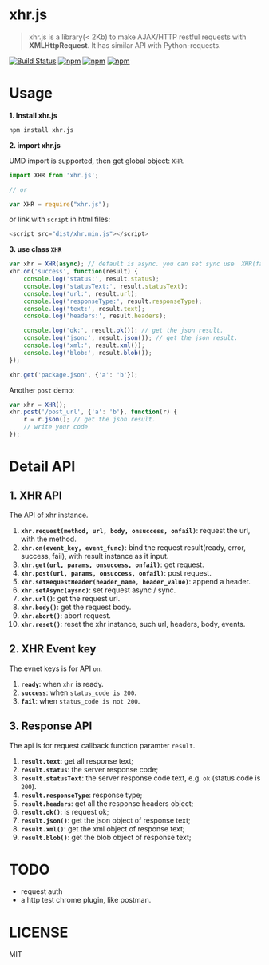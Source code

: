 # xhr.js

> xhr.js is a library(< 2Kb) to make AJAX/HTTP restful requests with **XMLHttpRequest**. It has similar API with Python-requests.

[![Build Status](https://travis-ci.org/hustcc/xhr.js.svg?branch=master)](https://travis-ci.org/hustcc/xhr.js) [![npm](https://img.shields.io/npm/v/xhr.js.svg?style=flat-square)](https://www.npmjs.com/package/xhr.js) [![npm](https://img.shields.io/npm/dt/xhr.js.svg?style=flat-square)](https://www.npmjs.com/package/xhr.js) [![npm](https://img.shields.io/npm/l/xhr.js.svg?style=flat-square)](https://www.npmjs.com/package/xhr.js)


# Usage

**1. Install xhr.js**

```sh
npm install xhr.js
```

**2. import xhr.js**


UMD import is supported, then get global object: `XHR`.

```js
import XHR from 'xhr.js';

// or

var XHR = require("xhr.js");
```

or link with `script` in html files: 

```js
<script src="dist/xhr.min.js"></script>
```

**3. use class `XHR`**

```js
var xhr = XHR(async); // default is async. you can set sync use  XHR(false)
xhr.on('success', function(result) {
	console.log('status:', result.status);
	console.log('statusText:', result.statusText);
	console.log('url:', result.url);
	console.log('responseType:', result.responseType);
	console.log('text:', result.text);
	console.log('headers:', result.headers);

	console.log('ok:', result.ok()); // get the json result.
	console.log('json:', result.json()); // get the json result.
	console.log('xml:', result.xml());
	console.log('blob:', result.blob());
});

xhr.get('package.json', {'a': 'b'});
```

Another `post` demo:

```js
var xhr = XHR();
xhr.post('/post_url', {'a': 'b'}, function(r) {
	r = r.json(); // get the json result.
	// write your code
});
```


# Detail API

## 1. XHR API

The API of xhr instance.

1. **`xhr.request(method, url, body, onsuccess, onfail)`**: request the url, with the method.
2. **`xhr.on(event_key, event_func)`**: bind the request result(ready, error, success, fail), with result instance as it input.
2. **`xhr.get(url, params, onsuccess, onfail)`**: get request.
3. **`xhr.post(url, params, onsuccess, onfail)`**: post request.
4. **`xhr.setRequestHeader(header_name, header_value)`**: append a header.
5. **`xhr.setAsync(aysnc)`**: set request async / sync.
6. **`xhr.url()`**: get the request url.
7. **`xhr.body()`**: get the request body.
8. **`xhr.abort()`**: abort request.
9. **`xhr.reset()`**: reset the xhr instance, such url, headers, body, events.


## 2. XHR Event key

The evnet keys is for API `on`.

1. **`ready`**: when `xhr` is ready.
2. **`success`**: when `status_code is 200`.
3. **`fail`**: when `status_code is not 200`.

## 3. Response API

The api is for request callback function paramter `result`.

1. **`result.text`**: get all response text;
2. **`result.status`**: the server response code;
3. **`result.statusText`**: the server response code text, e.g. `ok` (status code is `200`).
4. **`result.responseType`**: response type;
5. **`result.headers`**: get all the response headers object;
6. **`result.ok()`**: is request ok;
7. **`result.json()`**: get the json object of response text;
8. **`result.xml()`**: get the xml object of response text;
9. **`result.blob()`**: get the blob object of response text;


# TODO

 - request auth
 - a http test chrome plugin, like postman.


# LICENSE

MIT